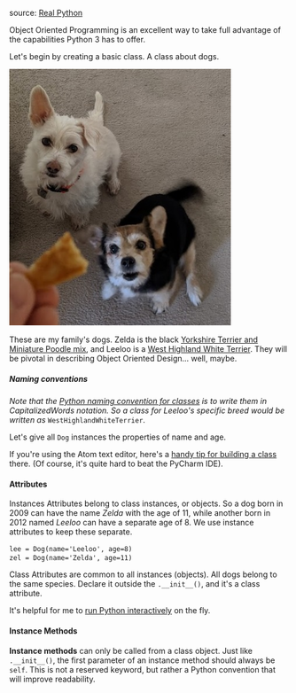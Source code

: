source: [Real Python](https://realpython.com/python3-object-oriented-programming/)

Object Oriented Programming is an excellent way to take full advantage of the capabilities Python 3 has to offer.

Let's begin by creating a basic class. A class about dogs.

<img src="./img/dags_pancake.jpg" alt="dogs" width="400" title="Zelda and Leeloo like pancakes!" />

These are my family's dogs. Zelda is the black [Yorkshire Terrier and Miniature Poodle mix](https://dogtime.com/dog-breeds/yorkipoo), and Leeloo is a [West Highland White Terrier](https://en.wikipedia.org/wiki/West_Highland_White_Terrier). They will be pivotal in describing Object Oriented Design... well, maybe.

##### Naming conventions

*Note that the [Python naming convention for classes](https://www.python.org/dev/peps/pep-0008/#class-names) is to write them in CapitalizedWords notation. So a class for Leeloo's specific breed would be written as* `WestHighlandWhiteTerrier`.

Let's give all `Dog` instances the properties of name and age.

If you're using the Atom text editor, here's a [handy tip for building a class](https://github.com/mchez808/OOPython/blob/main/editors_and_interfaces.md) there. (Of course, it's quite hard to beat the PyCharm IDE).

#### Attributes

Instances Attributes belong to class instances, or objects. So a dog born in 2009 can have the name *Zelda* with the age of 11, while another born in 2012 named *Leeloo* can have a separate age of 8. We use instance attributes to keep these separate.

```Py
lee = Dog(name='Leeloo', age=8)
zel = Dog(name='Zelda', age=11)
```

Class Attributes are common to all instances (objects). All dogs belong to the same species. Declare it outside the `.__init__()`, and it's a class attribute.

It's helpful for me to [run Python interactively](https://github.com/mchez808/OOPython/blob/main/editors_and_interfaces.md) on the fly.

#### Instance Methods

**Instance methods** can only be called from a class object. Just like `.__init__()`, the first parameter of an instance method should always be `self`. This is not a reserved keyword, but rather a Python convention that will improve readability.
